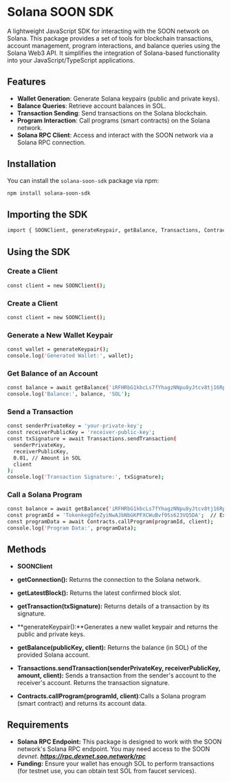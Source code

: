 # Solana SOON SDK

A lightweight JavaScript SDK for interacting with the SOON network on Solana. This package provides a set of tools for blockchain transactions, account management, program interactions, and balance queries using the Solana Web3 API. It simplifies the integration of Solana-based functionality into your JavaScript/TypeScript applications.

## Features

- **Wallet Generation**: Generate Solana keypairs (public and private keys).
- **Balance Queries**: Retrieve account balances in SOL.
- **Transaction Sending**: Send transactions on the Solana blockchain.
- **Program Interaction**: Call programs (smart contracts) on the Solana network.
- **Solana RPC Client**: Access and interact with the SOON network via a Solana RPC connection.

## Installation

You can install the `solana-soon-sdk` package via npm:

```bash
npm install solana-soon-sdk
```

## Importing the SDK

```bash
import { SOONClient, generateKeypair, getBalance, Transactions, Contracts } from 'solana-soon-sdk';
```

## Using the SDK

### Create a Client

```bash
const client = new SOONClient();
```

### Create a Client

```bash
const client = new SOONClient();
```

### Generate a New Wallet Keypair

```bash
const wallet = generateKeypair();
console.log('Generated Wallet:', wallet);
```

### Get Balance of an Account

```bash
const balance = await getBalance('iRFHRbG1kbcLs7fYhagzNNpu8yJtcv8tj16Rp3XkJ9F', client);
console.log('Balance:', balance, 'SOL');
```

### Send a Transaction

```bash
const senderPrivateKey = 'your-private-key';
const receiverPublicKey = 'receiver-public-key';
const txSignature = await Transactions.sendTransaction(
  senderPrivateKey,
  receiverPublicKey,
  0.01, // Amount in SOL
  client
);
console.log('Transaction Signature:', txSignature);
```

### Call a Solana Program

```bash
const balance = await getBalance('iRFHRbG1kbcLs7fYhagzNNpu8yJtcv8tj16Rp3XkJ9F', client);
const programId = 'TokenkegQfeZyiNwAJbNbGKPFXCWuBvf9Ss623VQ5DA';  // Example program ID
const programData = await Contracts.callProgram(programId, client);
console.log('Program Data:', programData);
```

## Methods

- **SOONClient**
- **getConnection():** Returns the connection to the Solana network.
- **getLatestBlock():** Returns the latest confirmed block slot.
- **getTransaction(txSignature):** Returns details of a transaction by its signature.
- **generateKeypair():**Generates a new wallet keypair and returns the public and private keys.

- **getBalance(publicKey, client):** Returns the balance (in SOL) of the provided Solana account.

- **Transactions.sendTransaction(senderPrivateKey, receiverPublicKey, amount, client):** Sends a transaction from the sender's account to the receiver's account. Returns the transaction signature.

- **Contracts.callProgram(programId, client)**:Calls a Solana program (smart contract) and returns its account data.

## Requirements

- **Solana RPC Endpoint:** This package is designed to work with the SOON network's Solana RPC endpoint. You may need access to the SOON _devnet_. ***https://rpc.devnet.soo.network/rpc***
- **Funding:** Ensure your wallet has enough SOL to perform transactions (for testnet use, you can obtain test SOL from faucet services).
